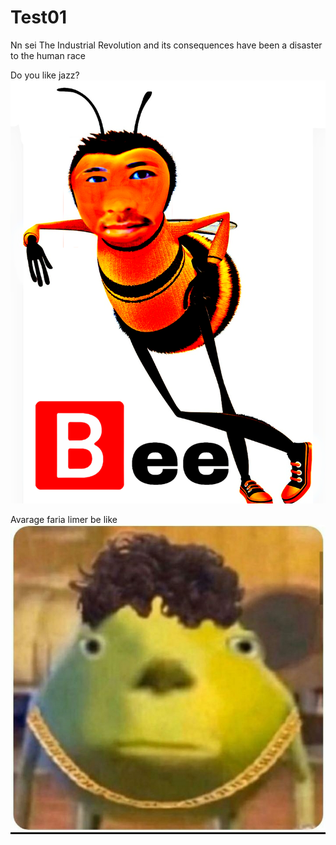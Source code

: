 # Test01

Nn sei
The Industrial Revolution and its consequences have been a disaster to the human race

Do you like jazz?
![🅱ee](./jazz.png)

Avarage faria limer be like
![Faria limer 😞](./faria%20limer.jpg)
